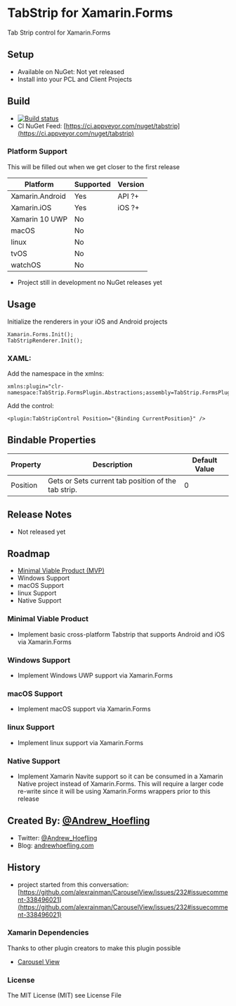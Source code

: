 # TabStrip for Xamarin.Forms
Tab Strip control for Xamarin.Forms

## Setup

* Available on NuGet: Not yet released
* Install into your PCL and Client Projects

## Build

* [![Build status](https://ci.appveyor.com/api/projects/status/d0frm6gffguiclpy?svg=true)](https://ci.appveyor.com/project/ahoefling/tabstrip)
* CI NuGet Feed: [https://ci.appveyor.com/nuget/tabstrip](https://ci.appveyor.com/nuget/tabstrip)
    
### Platform Support
This will be filled out when we get closer to the first release

| Platform         | Supported | Version     |
|------------------|-----------|-------------|
| Xamarin.Android  | Yes       | API ?+      |
| Xamarin.iOS      | Yes       | iOS ?+      |
| Xamarin 10 UWP   | No        |             |
| macOS            | No        |             |
| linux            | No        |             |
| tvOS             | No        |             |
| watchOS          | No        |             |


* Project still in development no NuGet releases yet

## Usage

Initialize the renderers in your iOS and Android projects

```
Xamarin.Forms.Init();
TabStripRenderer.Init();
```

### XAML: ####

Add the namespace in the xmlns:

```
xmlns:plugin="clr-namespace:TabStrip.FormsPlugin.Abstractions;assembly=TabStrip.FormsPlugin.Abstractions"
```

Add the control:

```
<plugin:TabStripControl Position="{Binding CurrentPosition}" />
```

## Bindable Properties

| Property | Description                                                        | Default Value |
|----------|--------------------------------------------------------------------|---------------|
| Position | Gets or Sets current tab position of the tab strip.                | 0             |

## Release Notes

* Not released yet

## Roadmap

* [Minimal Viable Product (MVP)](https://github.com/ahoefling/TabStrip/wiki/Minimal-Viable-Product)
* Windows Support
* macOS Support
* linux Support
* Native Support

### Minimal Viable Product

* Implement basic cross-platform Tabstrip that supports Android and iOS via Xamarin.Forms

### Windows Support

* Implement Windows UWP support via Xamarin.Forms

### macOS Support

* Implement macOS support via Xamarin.Forms

### linux Support

* Implement linux support via Xamarin.Forms

### Native Support

* Implement Xamarin Navite support so it can be consumed in a Xamarin Native project instead of Xamarin.Forms. This will require a larger code re-write since it will be using Xamarin.Forms wrappers prior to this release

## Created By: [@Andrew_Hoefling](https://twitter.com/andrew_hoefling)

* Twitter: [@Andrew_Hoefling](https://twitter.com/andrew_hoefling)
* Blog: [andrewhoefling.com](http://www.andrewhoefling.com)

## History

* project started from this conversation: [https://github.com/alexrainman/CarouselView/issues/232#issuecomment-338496021](https://github.com/alexrainman/CarouselView/issues/232#issuecomment-338496021)

### Xamarin Dependencies

Thanks to other plugin creators to make this plugin possible

* [Carousel View](https://github.com/alexrainman/CarouselView)

### License

The MIT License (MIT) see License File